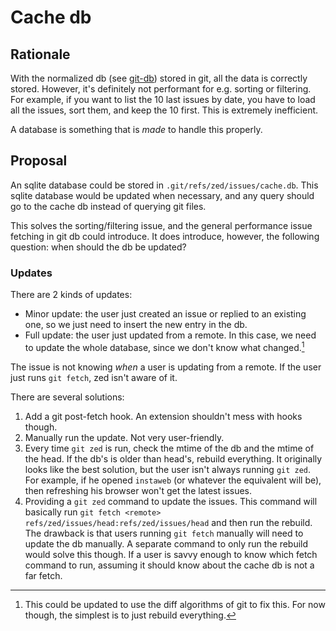 # Cache db

## Rationale

With the normalized db (see [git-db](git-db.md)) stored in git, all
the data is correctly stored. However, it's definitely not performant
for e.g. sorting or filtering. For example, if you want to list the 10
last issues by date, you have to load all the issues, sort them, and
keep the 10 first. This is extremely inefficient.

A database is something that is *made* to handle this properly.

## Proposal

An sqlite database could be stored in
`.git/refs/zed/issues/cache.db`. This sqlite database would be updated
when necessary, and any query should go to the cache db instead of
querying git files.

This solves the sorting/filtering issue, and the general performance
issue fetching in git db could introduce. It does introduce, however,
the following question: when should the db be updated?

### Updates

There are 2 kinds of updates:

- Minor update: the user just created an issue or replied to an
  existing one, so we just need to insert the new entry in the db.
- Full update: the user just updated from a remote. In this case, we
  need to update the whole database, since we don't know what
  changed.[^1]

The issue is not knowing *when* a user is updating from a remote. If
the user just runs `git fetch`, zed isn't aware of it.

There are several solutions:

1. Add a git post-fetch hook. An extension shouldn't mess with hooks
   though.
2. Manually run the update. Not very user-friendly.
3. Every time `git zed` is run, check the mtime of the db and the mtime
   of the head. If the db's is older than head's, rebuild
   everything. It originally looks like the best solution, but the user
   isn't always running `git zed`. For example, if he opened `instaweb`
   (or whatever the equivalent will be), then refreshing his browser
   won't get the latest issues.
4. Providing a `git zed` command to update the issues. This command
   will basically run `git fetch <remote>
   refs/zed/issues/head:refs/zed/issues/head` and then run the
   rebuild. The drawback is that users running `git fetch` manually
   will need to update the db manually. A separate command to only run
   the rebuild would solve this though. If a user is savvy enough to
   know which fetch command to run, assuming it should know about the
   cache db is not a far fetch.


[^1]: This could be updated to use the diff algorithms of git to fix
    this. For now though, the simplest is to just rebuild everything.
